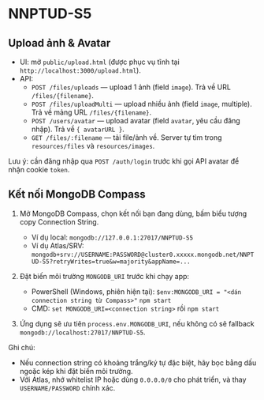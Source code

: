 # NNPTUD-S5

## Upload ảnh & Avatar

- UI: mở `public/upload.html` (được phục vụ tĩnh tại `http://localhost:3000/upload.html`).
- API:
  - `POST /files/uploads` — upload 1 ảnh (field `image`). Trả về URL `/files/{filename}`.
  - `POST /files/uploadMulti` — upload nhiều ảnh (field `image`, multiple). Trả về mảng URL `/files/{filename}`.
  - `POST /users/avatar` — upload avatar (field `avatar`, yêu cầu đăng nhập). Trả về `{ avatarURL }`.
  - `GET /files/:filename` — tải file/ảnh về. Server tự tìm trong `resources/files` và `resources/images`.

Lưu ý: cần đăng nhập qua `POST /auth/login` trước khi gọi API avatar để nhận cookie `token`.

## Kết nối MongoDB Compass

1) Mở MongoDB Compass, chọn kết nối bạn đang dùng, bấm biểu tượng copy Connection String.
   - Ví dụ local: `mongodb://127.0.0.1:27017/NNPTUD-S5`
   - Ví dụ Atlas/SRV: `mongodb+srv://USERNAME:PASSWORD@cluster0.xxxxx.mongodb.net/NNPTUD-S5?retryWrites=true&w=majority&appName=...`

2) Đặt biến môi trường `MONGODB_URI` trước khi chạy app:
   - PowerShell (Windows, phiên hiện tại):
     `$env:MONGODB_URI = "<dán connection string từ Compass>"`
     `npm start`
   - CMD:
     `set MONGODB_URI=<connection string>` rồi `npm start`

3) Ứng dụng sẽ ưu tiên `process.env.MONGODB_URI`, nếu không có sẽ fallback `mongodb://localhost:27017/NNPTUD-S5`.

Ghi chú:
- Nếu connection string có khoảng trắng/ký tự đặc biệt, hãy bọc bằng dấu ngoặc kép khi đặt biến môi trường.
- Với Atlas, nhớ whitelist IP hoặc dùng `0.0.0.0/0` cho phát triển, và thay `USERNAME/PASSWORD` chính xác.
